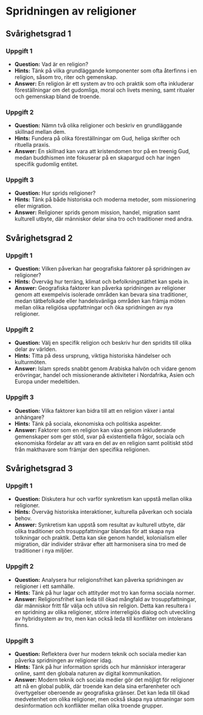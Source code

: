# Spridningen av religioner

## Svårighetsgrad 1

### Uppgift 1
* **Question:** Vad är en religion?
* **Hints:** Tänk på vilka grundläggande komponenter som ofta återfinns i en religion, såsom tro, riter och gemenskap.
* **Answer:** En religion är ett system av tro och praktik som ofta inkluderar föreställningar om det gudomliga, moral och livets mening, samt ritualer och gemenskap bland de troende.

### Uppgift 2
* **Question:** Nämn två olika religioner och beskriv en grundläggande skillnad mellan dem.
* **Hints:** Fundera på olika föreställningar om Gud, heliga skrifter och rituella praxis.
* **Answer:** En skillnad kan vara att kristendomen tror på en treenig Gud, medan buddhismen inte fokuserar på en skapargud och har ingen specifik gudomlig entitet.

### Uppgift 3
* **Question:** Hur sprids religioner?
* **Hints:** Tänk på både historiska och moderna metoder, som missionering eller migration.
* **Answer:** Religioner sprids genom mission, handel, migration samt kulturell utbyte, där människor delar sina tro och traditioner med andra.

## Svårighetsgrad 2

### Uppgift 1
* **Question:** Vilken påverkan har geografiska faktorer på spridningen av religioner?
* **Hints:** Överväg hur terräng, klimat och befolkningstäthet kan spela in.
* **Answer:** Geografiska faktorer kan påverka spridningen av religioner genom att exempelvis isolerade områden kan bevara sina traditioner, medan tätbefolkade eller handelsvänliga områden kan främja möten mellan olika religiösa uppfattningar och öka spridningen av nya religioner.

### Uppgift 2
* **Question:** Välj en specifik religion och beskriv hur den spridits till olika delar av världen.
* **Hints:** Titta på dess ursprung, viktiga historiska händelser och kulturmöten.
* **Answer:** Islam spreds snabbt genom Arabiska halvön och vidare genom erövringar, handel och missionerande aktiviteter i Nordafrika, Asien och Europa under medeltiden.

### Uppgift 3
* **Question:** Vilka faktorer kan bidra till att en religion växer i antal anhängare?
* **Hints:** Tänk på sociala, ekonomiska och politiska aspekter.
* **Answer:** Faktorer som en religion kan växa genom inkluderande gemenskaper som ger stöd, svar på existentiella frågor, sociala och ekonomiska fördelar av att vara en del av en religion samt politiskt stöd från makthavare som främjar den specifika religionen.

## Svårighetsgrad 3

### Uppgift 1
* **Question:** Diskutera hur och varför synkretism kan uppstå mellan olika religioner.
* **Hints:** Överväg historiska interaktioner, kulturella påverkan och sociala behov.
* **Answer:** Synkretism kan uppstå som resultat av kulturell utbyte, där olika traditioner och trosuppfattningar blandas för att skapa nya tolkningar och praktik. Detta kan ske genom handel, kolonialism eller migration, där individer strävar efter att harmonisera sina tro med de traditioner i nya miljöer.

### Uppgift 2
* **Question:** Analysera hur religionsfrihet kan påverka spridningen av religioner i ett samhälle.
* **Hints:** Tänk på hur lagar och attityder mot tro kan forma sociala normer.
* **Answer:** Religionsfrihet kan leda till ökad mångfald av trosuppfattningar, där människor fritt får välja och utöva sin religion. Detta kan resultera i en spridning av olika religioner, större interreligiös dialog och utveckling av hybridsystem av tro, men kan också leda till konflikter om intolerans finns.

### Uppgift 3
* **Question:** Reflektera över hur modern teknik och sociala medier kan påverka spridningen av religioner idag.
* **Hints:** Tänk på hur information sprids och hur människor interagerar online, samt den globala naturen av digital kommunikation.
* **Answer:** Modern teknik och sociala medier gör det möjligt för religioner att nå en global publik, där troende kan dela sina erfarenheter och övertygelser oberoende av geografiska gränser. Det kan leda till ökad medvetenhet om olika religioner, men också skapa nya utmaningar som desinformation och konflikter mellan olika troende grupper.